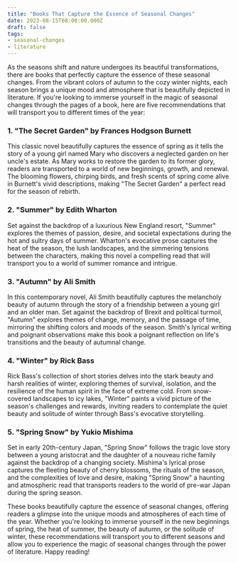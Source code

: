 ```yaml
---
title: "Books That Capture the Essence of Seasonal Changes"
date: 2023-08-15T08:00:00.000Z
draft: false
tags: 
- seasonal-changes
- literature
---
```


As the seasons shift and nature undergoes its beautiful transformations, there are books that perfectly capture the essence of these seasonal changes. From the vibrant colors of autumn to the cozy winter nights, each season brings a unique mood and atmosphere that is beautifully depicted in literature. If you're looking to immerse yourself in the magic of seasonal changes through the pages of a book, here are five recommendations that will transport you to different times of the year:

### 1. "The Secret Garden" by Frances Hodgson Burnett

This classic novel beautifully captures the essence of spring as it tells the story of a young girl named Mary who discovers a neglected garden on her uncle's estate. As Mary works to restore the garden to its former glory, readers are transported to a world of new beginnings, growth, and renewal. The blooming flowers, chirping birds, and fresh scents of spring come alive in Burnett's vivid descriptions, making "The Secret Garden" a perfect read for the season of rebirth.

### 2. "Summer" by Edith Wharton

Set against the backdrop of a luxurious New England resort, "Summer" explores the themes of passion, desire, and societal expectations during the hot and sultry days of summer. Wharton's evocative prose captures the heat of the season, the lush landscapes, and the simmering tensions between the characters, making this novel a compelling read that will transport you to a world of summer romance and intrigue.

### 3. "Autumn" by Ali Smith

In this contemporary novel, Ali Smith beautifully captures the melancholy beauty of autumn through the story of a friendship between a young girl and an older man. Set against the backdrop of Brexit and political turmoil, "Autumn" explores themes of change, memory, and the passage of time, mirroring the shifting colors and moods of the season. Smith's lyrical writing and poignant observations make this book a poignant reflection on life's transitions and the beauty of autumnal change.

### 4. "Winter" by Rick Bass

Rick Bass's collection of short stories delves into the stark beauty and harsh realities of winter, exploring themes of survival, isolation, and the resilience of the human spirit in the face of extreme cold. From snow-covered landscapes to icy lakes, "Winter" paints a vivid picture of the season's challenges and rewards, inviting readers to contemplate the quiet beauty and solitude of winter through Bass's evocative storytelling.

### 5. "Spring Snow" by Yukio Mishima

Set in early 20th-century Japan, "Spring Snow" follows the tragic love story between a young aristocrat and the daughter of a nouveau riche family against the backdrop of a changing society. Mishima's lyrical prose captures the fleeting beauty of cherry blossoms, the rituals of the season, and the complexities of love and desire, making "Spring Snow" a haunting and atmospheric read that transports readers to the world of pre-war Japan during the spring season.

These books beautifully capture the essence of seasonal changes, offering readers a glimpse into the unique moods and atmospheres of each time of the year. Whether you're looking to immerse yourself in the new beginnings of spring, the heat of summer, the beauty of autumn, or the solitude of winter, these recommendations will transport you to different seasons and allow you to experience the magic of seasonal changes through the power of literature. Happy reading!